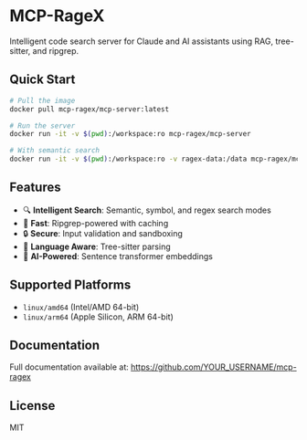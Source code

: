 # MCP-RageX

Intelligent code search server for Claude and AI assistants using RAG, tree-sitter, and ripgrep.

## Quick Start

```bash
# Pull the image
docker pull mcp-ragex/mcp-server:latest

# Run the server
docker run -it -v $(pwd):/workspace:ro mcp-ragex/mcp-server

# With semantic search
docker run -it -v $(pwd):/workspace:ro -v ragex-data:/data mcp-ragex/mcp-server
```

## Features

- 🔍 **Intelligent Search**: Semantic, symbol, and regex search modes
- 🚀 **Fast**: Ripgrep-powered with caching
- 🔒 **Secure**: Input validation and sandboxing
- 🌳 **Language Aware**: Tree-sitter parsing
- 🧠 **AI-Powered**: Sentence transformer embeddings

## Supported Platforms

- `linux/amd64` (Intel/AMD 64-bit)
- `linux/arm64` (Apple Silicon, ARM 64-bit)

## Documentation

Full documentation available at: https://github.com/YOUR_USERNAME/mcp-ragex

## License

MIT